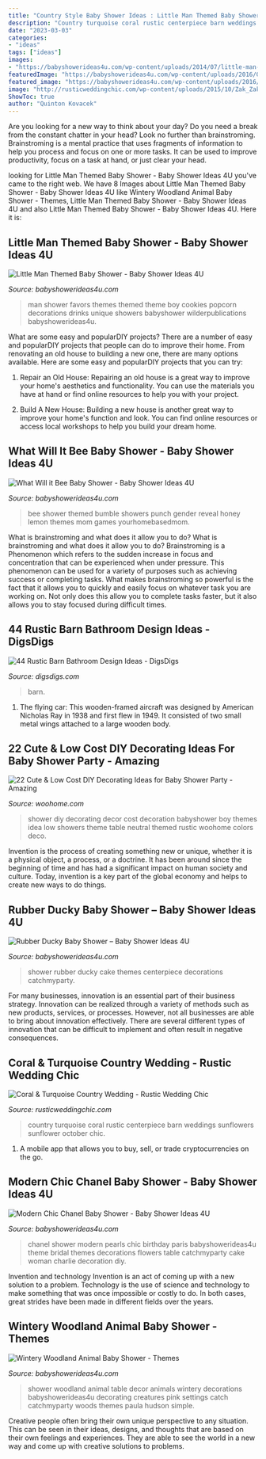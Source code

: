 ```yaml
---
title: "Country Style Baby Shower Ideas : Little Man Themed Baby Shower"
description: "Country turquoise coral rustic centerpiece barn weddings sunflowers sunflower october chic"
date: "2023-03-03"
categories:
- "ideas"
tags: ["ideas"]
images:
- "https://babyshowerideas4u.com/wp-content/uploads/2014/07/little-man-favors.jpg"
featuredImage: "https://babyshowerideas4u.com/wp-content/uploads/2016/03/rubber-ducky-baby-shower-centerpiece-cake.jpeg"
featured_image: "https://babyshowerideas4u.com/wp-content/uploads/2016/01/what-will-it-bee-baby-shower-lemon-drink.jpg"
image: "http://rusticweddingchic.com/wp-content/uploads/2015/10/Zak_Zak_Eureka_Photography_TwistedRanchWeddingPhotography53_low-590x885.jpg"
ShowToc: true
author: "Quinton Kovacek"
---
```



Are you looking for a new way to think about your day? Do you need a break from the constant chatter in your head? Look no further than brainstroming. Brainstroming is a mental practice that uses fragments of information to help you process and focus on one or more tasks. It can be used to improve productivity, focus on a task at hand, or just clear your head.

	

		
looking for Little Man Themed Baby Shower - Baby Shower Ideas 4U you've came to the right web. We have 8 Images about Little Man Themed Baby Shower - Baby Shower Ideas 4U like Wintery Woodland Animal Baby Shower - Themes, Little Man Themed Baby Shower - Baby Shower Ideas 4U and also Little Man Themed Baby Shower - Baby Shower Ideas 4U. Here it is:
		
    
## Little Man Themed Baby Shower - Baby Shower Ideas 4U

<img loading=lazy src="https://babyshowerideas4u.com/wp-content/uploads/2014/07/little-man-favors.jpg" onerror="this.onerror=null;this.src='https://tse1.mm.bing.net/th?id=OIP.TAjtx7xzzR3q4aj_2LDuKwHaE6&amp;pid=15.1';" alt="Little Man Themed Baby Shower - Baby Shower Ideas 4U">

_Source: babyshowerideas4u.com_

>man shower favors themes themed theme boy cookies popcorn decorations drinks unique showers babyshower wilderpublications babyshowerideas4u. 

	

What are some easy and popularDIY projects?
There are a number of easy and popularDIY projects that people can do to improve their home. From renovating an old house to building a new one, there are many options available. Here are some easy and popularDIY projects that you can try:
1. Repair an Old House: Repairing an old house is a great way to improve your home's aesthetics and functionality. You can use the materials you have at hand or find online resources to help you with your project.

2. Build A New House: Building a new house is another great way to improve your home's function and look. You can find online resources or access local workshops to help you build your dream home.

    
## What Will It Bee Baby Shower - Baby Shower Ideas 4U

<img loading=lazy src="https://babyshowerideas4u.com/wp-content/uploads/2016/01/what-will-it-bee-baby-shower-lemon-drink.jpg" onerror="this.onerror=null;this.src='https://tse4.mm.bing.net/th?id=OIP.0Q3Cm2UAAt90hEHFyQB4QAHaLK&amp;pid=15.1';" alt="What Will it Bee Baby Shower - Baby Shower Ideas 4U">

_Source: babyshowerideas4u.com_

>bee shower themed bumble showers punch gender reveal honey lemon themes mom games yourhomebasedmom. 

	

What is brainstroming and what does it allow you to do?
What is brainstroming and what does it allow you to do? Brainstroming is a Phenomenon which refers to the sudden increase in focus and concentration that can be experienced when under pressure. This phenomenon can be used for a variety of purposes such as achieving success or completing tasks. What makes brainstroming so powerful is the fact that it allows you to quickly and easily focus on whatever task you are working on. Not only does this allow you to complete tasks faster, but it also allows you to stay focused during difficult times.

    
## 44 Rustic Barn Bathroom Design Ideas - DigsDigs

<img loading=lazy src="https://www.digsdigs.com/photos/rustic-barn-bathrooms-29.jpg" onerror="this.onerror=null;this.src='https://tse1.mm.bing.net/th?id=OIP.3eifer1IxdGm-7mN7CuQowAAAA&amp;pid=15.1';" alt="44 Rustic Barn Bathroom Design Ideas - DigsDigs">

_Source: digsdigs.com_

>barn. 

	

1. The flying car: This wooden-framed aircraft was designed by American Nicholas Ray in 1938 and first flew in 1949. It consisted of two small metal wings attached to a large wooden body.

    
## 22 Cute &amp; Low Cost DIY Decorating Ideas For Baby Shower Party - Amazing

<img loading=lazy src="http://www.woohome.com/wp-content/uploads/2015/04/baby-shower-decor-ideas-woohome-10.jpg" onerror="this.onerror=null;this.src='https://tse3.mm.bing.net/th?id=OIP.AZ6Er6VYfMBimlmU98aQ5gHaLH&amp;pid=15.1';" alt="22 Cute &amp; Low Cost DIY Decorating Ideas for Baby Shower Party - Amazing">

_Source: woohome.com_

>shower diy decorating decor cost decoration babyshower boy themes idea low showers theme table neutral themed rustic woohome colors deco. 

	

Invention is the process of creating something new or unique, whether it is a physical object, a process, or a doctrine. It has been around since the beginning of time and has had a significant impact on human society and culture. Today, invention is a key part of the global economy and helps to create new ways to do things.

    
## Rubber Ducky Baby Shower – Baby Shower Ideas 4U

<img loading=lazy src="https://babyshowerideas4u.com/wp-content/uploads/2016/03/rubber-ducky-baby-shower-centerpiece-cake.jpeg" onerror="this.onerror=null;this.src='https://tse2.mm.bing.net/th?id=OIP._WmVU9VapLqs7fp-1SEEhgHaJ4&amp;pid=15.1';" alt="Rubber Ducky Baby Shower – Baby Shower Ideas 4U">

_Source: babyshowerideas4u.com_

>shower rubber ducky cake themes centerpiece decorations catchmyparty. 

	

For many businesses, innovation is an essential part of their business strategy. Innovation can be realized through a variety of methods such as new products, services, or processes. However, not all businesses are able to bring about innovation effectively. There are several different types of innovation that can be difficult to implement and often result in negative consequences.

    
## Coral &amp; Turquoise Country Wedding - Rustic Wedding Chic

<img loading=lazy src="http://rusticweddingchic.com/wp-content/uploads/2015/10/Zak_Zak_Eureka_Photography_TwistedRanchWeddingPhotography53_low-590x885.jpg" onerror="this.onerror=null;this.src='https://tse4.mm.bing.net/th?id=OIP.7bw380ITn1YzzQRXyfqQqwHaLH&amp;pid=15.1';" alt="Coral &amp; Turquoise Country Wedding - Rustic Wedding Chic">

_Source: rusticweddingchic.com_

>country turquoise coral rustic centerpiece barn weddings sunflowers sunflower october chic. 

	

1. A mobile app that allows you to buy, sell, or trade cryptocurrencies on the go.

    
## Modern Chic Chanel Baby Shower - Baby Shower Ideas 4U

<img loading=lazy src="https://babyshowerideas4u.com/wp-content/uploads/2016/04/Modern-Chic-Chanel-Baby-Shower-Flowers-Pearls.jpg" onerror="this.onerror=null;this.src='https://tse4.mm.bing.net/th?id=OIP.wk8NWFwTcuRKs9vm3qj2AwHaJ4&amp;pid=15.1';" alt="Modern Chic Chanel Baby Shower - Baby Shower Ideas 4U">

_Source: babyshowerideas4u.com_

>chanel shower modern pearls chic birthday paris babyshowerideas4u theme bridal themes decorations flowers table catchmyparty cake woman charlie decoration diy. 

	

Invention and technology
Invention is an act of coming up with a new solution to a problem. Technology is the use of science and technology to make something that was once impossible or costly to do. In both cases, great strides have been made in different fields over the years.

    
## Wintery Woodland Animal Baby Shower - Themes

<img loading=lazy src="https://babyshowerideas4u.com/wp-content/uploads/2016/01/wintery-woodland-animal-baby-shower-food-table-decor.jpg" onerror="this.onerror=null;this.src='https://tse4.mm.bing.net/th?id=OIP.EYH71j_j8TK4fkqs6fYdPQHaJ4&amp;pid=15.1';" alt="Wintery Woodland Animal Baby Shower - Themes">

_Source: babyshowerideas4u.com_

>shower woodland animal table decor animals wintery decorations babyshowerideas4u decorating creatures pink settings catch catchmyparty woods themes paula hudson simple. 

	

Creative people often bring their own unique perspective to any situation. This can be seen in their ideas, designs, and thoughts that are based on their own feelings and experiences. They are able to see the world in a new way and come up with creative solutions to problems.

